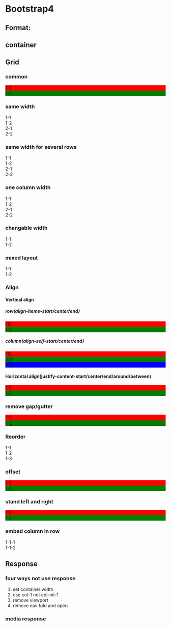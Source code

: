 # Bootstrap4

## Format:

<!doctype html>
<html lang="en">
    <head>
        <meta name="viewport" content="width=device-width, initial-scale=1, shrink-to-fit=no">
        <link rel="stylesheet" href="Static/css/bootstrap.min.css"/>
    </head>
    <body>
        <script src="Static/js/jquery.min.js"></script>
        <script src="Static/js/popper.min.js"></script>
        <script src="Static/js/bootstrap.min.js"></script>
    </body>
</html>

## container

<div class="container">
	<!-- Content here -->
</div>

<div class="container-fluid">
	<!-- Content here -->
</div>

## Grid

### common

<div class="container">
	<div class="row">
		<div class="col-xl-3" style="background:red;">
			1-1
		</div>
		<div class="col-xl-3" style="background:green;">
			1-2
		</div>
	</div>
</div>

### same width

<div class="container">
	<div class="row">
		<div class="col-sm">1-1</div>
		<div class="col-sm">1-2</div>
	</div>
	<div class="row">
		<div class="col">2-1</div>
		<div class="col">2-2</div>
	</div>
</div>

### same width for several rows

<div class="row">
	<div class="col-md-6">1-1</div>
	<div class="col-md-6">1-2</div>
    <!-- start a new line by w-100 div -->
    <div class="w-100"></div>
	<div class="col-md-6">2-1</div>
	<div class="col-md-6">2-2</div>
</div>

### one column width

<div class="container">
	<div class="row">
		<div class="col">1-1</div>
		<div class="col-2">1-2</div>
	</div>
	<div class="row">
		<div class="col">2-1</div>
		<div class="col-6">2-2</div>
	</div>
</div>

### changable width

<div class="container">
	<div class="row">
		<div class="col-auto">1-1</div>
        <div class="col-auto">1-2</div>
	</div>
</div>

### mixed layout

<div class="container">
	<div class="row">
		<div class="col-sm-6 col-lg-3">1-1</div>
		<div class="col-sm-6 col-lg-3">1-2</div>
    </div>
</div>

### Align

#### Vertical align

##### row(align-items-start/center/end)

  <div class="container">
  	<div class="row align-items-start">
  		<div class="col" style="background:red;">
  			111
  		</div>
  		<div class="col" style="background:green;">
  			1-2
  		</div>
  	</div>
  </div>

##### column(align-self-start/center/end)

  <div class="container">
  	<div class="row">
  		<div class="col align-self-start" style="background:red;">
  			111
  		</div>
  		<div class="col align-self-center" style="background:green;">
  			222
  		</div>
  		<div class="col align-self-start" style="background:blue;">
  			333
  		</div>
  	</div>
  </div>

#### Horizontal align(justify-content-start/center/end/around/between)

<div class="container">
	<div class="row justify-content-start">
		<div class="col-4" style="background:red">
			1-1
		</div>
		<div class="col-4" style="background:green">
			1-2
		</div>
	</div>
</div>

### remove gap/gutter

<div class="container">
	<div class="row no-gutters" style="border:1px solid #F00;">
		<div class="col-4" style="background:red;">
			1-1
		</div>
		<div class="col-4" style="background:green;">
			1-2
		</div>
	</div>
</div>

### Reorder

<div class="container">
	<div class="row">
		<div class="col order-12">1-1</div>
		<div class="col order-0">1-2</div>
		<div class="col order-first">1-3</div>
	</div>
</div>

### offset

<div class="container">
	<div class="row">
		<div class="col-4 offset-md-4" style="background:red;">
			1-1
		</div>
		<div class="col-4 offset-4" style="background:green;">
			1-2
		</div>
	</div>
</div>

### stand left and right

<div class="container">
	<div class="row">
		<div class="col-4 mr-auto" style="background:red;">
			1-1
		</div>
		<div class="col-4 ml-md-auto" style="background:green;">
			1-2
		</div>
	</div>
</div>

### embed column in row

<div class="container">
	<div class="row">
		<div class="col-md-4">
			<div class="row">
				<div class="col-md-2">
					1-1-1
				</div>
				<div class="col-md-6">
					1-1-2
				</div>
			</div>
		</div>
	</div>
</div>

## Response

### four ways not use response

1. set container width
2. use col-1 not col-ml-1
3. remove viewport
4. remove nav fold and open

### media response

<style>
	.xx{color:red;}

	@media(min-width: 800px){
		.xx{color:green;}
	}
	
	@media(min-width: 1200px) and (max-width: 1400px){
		.xx{color:blue;}
	}
</style>
